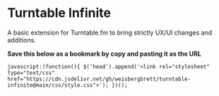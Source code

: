 # Turntable Infinite
A basic extension for Turntable.fm to bring strictly UX/UI changes and additions.

**Save this below as a bookmark by copy and pasting it as the URL**

`javascript:(function(){ $('head').append('<link rel="stylesheet" type="text/css" href="https://cdn.jsdelivr.net/gh/weisbergbrett/turntable-infinite@main/css/style.css">'); })();`
